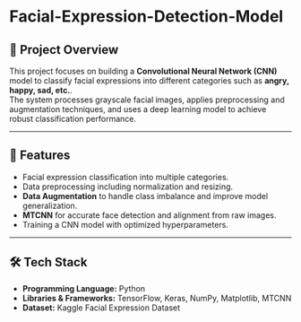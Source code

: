 # Facial-Expression-Detection-Model

## 📌 Project Overview
This project focuses on building a **Convolutional Neural Network (CNN)** model to classify facial expressions into different categories such as **angry, happy, sad, etc.**.  
The system processes grayscale facial images, applies preprocessing and augmentation techniques, and uses a deep learning model to achieve robust classification performance.

---

## 🚀 Features
- Facial expression classification into multiple categories.
- Data preprocessing including normalization and resizing.
- **Data Augmentation** to handle class imbalance and improve model generalization.
- **MTCNN** for accurate face detection and alignment from raw images.
- Training a CNN model with optimized hyperparameters.

---

## 🛠️ Tech Stack
- **Programming Language:** Python  
- **Libraries & Frameworks:** TensorFlow, Keras, NumPy, Matplotlib, MTCNN  
- **Dataset:** Kaggle Facial Expression Dataset  


